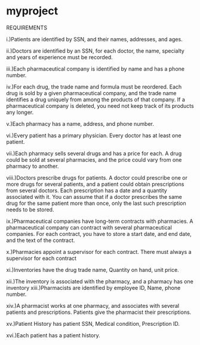 # myproject
REQUIREMENTS 

i.)Patients are identified by SSN, and their names, addresses, and ages.

ii.)Doctors are identified by an SSN, for each doctor, the name, specialty and years
of experience must be recorded.

iii.)Each pharmaceutical company is identified by name and has a phone number.

iv.)For each drug, the trade name and formula must be reordered. Each drug is sold
by a given pharmaceutical company, and the trade name identifies a drug uniquely
from among the products of that company. If a pharmaceutical company is
deleted, you need not keep track of its products any longer.

v.)Each pharmacy has a name, address, and phone number.

vi.)Every patient has a primary physician. Every doctor has at least one patient.

vii.)Each pharmacy sells several drugs and has a price for each. A drug could be sold
at several pharmacies, and the price could vary from one pharmacy to another.

viii.)Doctors prescribe drugs for patients. A doctor could prescribe one or more drugs
for several patients, and a patient could obtain prescriptions from several doctors.
Each prescription has a date and a quantity associated with it. You can assume
that if a doctor prescribes the same drug for the same patient more than once, only
the last such prescription needs to be stored.

ix.)Pharmaceutical companies have long-term contracts with pharmacies. A
pharmaceutical company can contract with several pharmaceutical companies.
For each contract, you have to store a start date, and end date, and the text of the
contract.

x.)Pharmacies appoint a supervisor for each contract. There must always a supervisor
for each contract

xi.)Inventories have the drug trade name, Quantity on hand, unit price.

xii.)The inventory is associated with the pharmacy, and a pharmacy has one inventory
xiii.)Pharmacists are identified by employee ID, Name, phone number.

xiv.)A pharmacist works at one pharmacy, and associates with several patients and prescriptions.
Patients give the pharmacist their prescriptions.

xv.)Patient History has patient SSN, Medical condition, Prescription ID.

xvi.)Each patient has a patient history.
